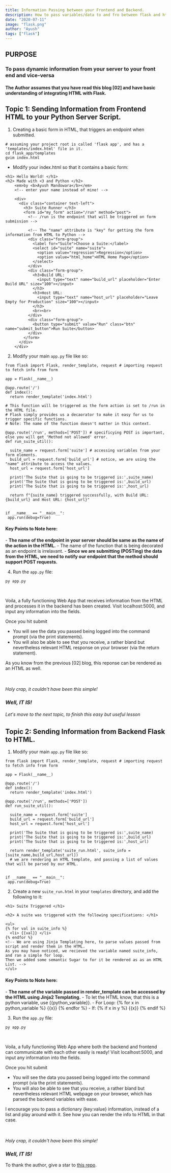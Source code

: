 ```yaml
---
title: Information Passing between your Frontend and Backend.
description: How to pass variables/data to and fro between flask and html.
date: "2020-07-11"
image: "flask.png"
author: "Ayush"
tags: ["flask"]
---
```


<h2> PURPOSE </h2>
<h3>To pass dynamic information from your server to your front end and vice-versa</h3>

<h4>The Author assumes that you have read this blog [02] and have basic understanding of integrating HTML with Flask.</h4>

## Topic 1: Sending Information from Frontend HTML to your Python Server Script.

1. Creating a basic form in HTML, that triggers an endpoint when submitted. 

```
# assuming your project root is called 'flask app', and has a 'templates/index.html' file in it.
cd flask_app/templates
gvim index.html
```

- Modify your index.html so that it contains a basic form:

```
<h1> Hello World! </h1>
<h2> Made with <3 and Python </h2>
    <em>by <b>Ayush Mandowara</b></em>
    <!-- enter your name instead of mine! -->

    <div>
      <div class="container text-left">
        <h3> Suite Runner </h3>
        <form id="my_form" action="/run" method="post">
          <!-- /run is the endpoint that will be triggered on form submission -->
          
          <!-- The "name" attribute is "key" for getting the form information from HTML to Python -->
          <div class="form-group">
            <label for="Suite">Choose a Suite:</label>
            <select id="suite" name="suite">
              <option value="regression">Regression</option>
              <option value="html_home">HTML Home Page</option>
            </select>
          </div>
          <div class="form-group">
            <h3>Build URL:
              <input type="text" name="build_url" placeholder="Enter Build URL" size="100"></input>
            </h3>
            <h3>Host URL:
              <input type="text" name="host_url" placeholder="Leave Empty for Production" size="100"></input>
            </h3>
            <br><br>
          </div>
          <div class="form-group">
            <button type="submit" value="Run" class="btn" name="submit_button">Run Suite</button>
          </div>
        </form>
      </div>
    </div>

```

2. Modify your main `app.py` file like so:  

```
from flask import Flask, render_template, request # importing request to fetch info from form

app = Flask(__name__)

@app.route('/')
def index():
  return render_template('index.html') 

# This function will be triggered as the form action is set to /run in the HTML file.
# Flask simply provides us a decaorator to make it easy for us to trigger specific functions.
# Note: The name of the function doesn't matter in this context.

@app.route('/run', methods=['POST']) # specificying POST is important, else you will get 'Method not allowed' error.
def run_suite_util():

  suite_name = request.form['suite'] # accessing variables from your form elements.
  build_url = request.form['build_url'] # notice, we are using the "name" attribute to access the values.
  host_url = request.form['host_url']

  print('The Suite that is going to be triggered is:',suite_name)
  print('The Suite that is going to be triggered is:',build_url)
  print('The Suite that is going to be triggered is:',host_url)

  return f"{suite_name} triggered successfully, with Build URL: {build_url} and Host URL: {host_url}"


if __name__ == "__main__":
 app.run(debug=True)
```

<h4> Key Points to Note here: </h4>
  - <b>The name of the endpoint in your server should be same as the name of the action in the HTML.</b>
  - The name of the function that is being decorated as an endpoint is irrelavant.
  - <b>Since we are submitting (POSTing) the data from the HTML, we need to notify our endpoint that the method should support POST requests.</b>

<br>

4. Run the `app.py` file:

```
py app.py
```

<br>

Voila, a fully functioning Web App that receives information from the HTML and processes it in the backend has been created.
Visit localhost:5000, and input any information into the fields. 

Once you hit submit
  - You will see the data you passed being logged into the command prompt (via the print statements).
  - You will also be able to see that you receive, a rather bland but nevertheless relevant HTML response on your browser (via the return statement).

As you know from the previous [02] blog, this reponse can be rendered as an HTML as well.


<br><br>
<em>
Holy crap, it couldn't have been this simple! 
<h3>Well, IT IS!</h3>
<h6> Let's move to the next topic, to finish this easy but useful lesson </h6>
</em>



## Topic 2: Sending Information from Backend Flask to HTML.


1. Modify your main `app.py` file like so:  

```
from flask import Flask, render_template, request # importing request to fetch info from form

app = Flask(__name__)

@app.route('/')
def index():
  return render_template('index.html') 

@app.route('/run', methods=['POST']) 
def run_suite_util():

  suite_name = request.form['suite']
  build_url = request.form['build_url']
  host_url = request.form['host_url']

  print('The Suite that is going to be triggered is:',suite_name)
  print('The Suite that is going to be triggered is:',build_url)
  print('The Suite that is going to be triggered is:',host_url)

  return render_template('suite_run.html', suite_info = [suite_name,build_url,host_url])
  # we are rendering an HTML template, and passing a list of values that will be parsed by our HTML.


if __name__ == "__main__":
 app.run(debug=True)
```


2. Create a new `suite_run.html` in your `templates` directory, and add the following to it:

```
<h1> Suite Triggered </h1>

<h2> A suite was triggered with the following specifications: </h1>

<ul>
{% for val in suite_info %}
  <li> {{val}} </li>
{% endfor %}
<!-- We are using Jinja Templating here, to parse values passed from script and render them in the HTML. 
As you may have noticed, we recieved the variable named suite_info, and ran a simple for loop.
Then we added some semantic Sugar to for it be rendered as as an HTML List. -->
</ul>
```

<h4> Key Points to Note here: </h4>
  - <b>The name of the variable passed in render_template can be accessed by the HTML using Jinja2 Templating.</b>
  - To let the HTML know, that this is a python variable, use {{python_variable}}. 
  - For Loop: {% for x in python_variable %} {{x}} {% endfor %}
  - If: {% if x in y %} {{x}} {% endif %}

<br>

3. Run the `app.py` file:

```
py app.py
```

<br>

Voila, a fully functioning Web App where both the backend and frontend can communicate with each other easily is ready!
Visit localhost:5000, and input any information into the fields. 

Once you hit submit
  - You will see the data you passed being logged into the command prompt (via the print statements).
  - You will also be able to see that you receive, a rather bland but nevertheless relevant HTML webpage on your browser, which has parsed the backend variables with ease.

I encourage you to pass a dictionary {key:value} information, instead of a list and play around with it. See how you can render the info to HTML in that case.


<br><br>
<em>
Holy crap, it couldn't have been this simple! 
<h3>Well, IT IS!</h3>
</em>

To thank the author, give a star to [this repo](https://github.com/ayushxx7/ayush-mandowara-blog).

